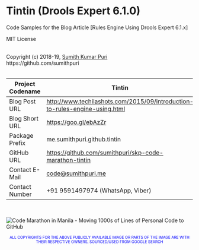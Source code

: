 # Tintin (Drools Expert 6.1.0)
Code Samples for the Blog Article [Rules Engine Using Drools Expert 6.1.x] 
<br>

MIT License

<br>
Copyright (c) 2018-19, <a href="https://www.cakeresume.com/sumith-kumar-puri">Sumith Kumar Puri</a><br>
https://github.com/sumithpuri 


<br>
<br>

	
|Project Codename|Tintin|
|--|--|
| Blog Post URL | http://www.techilashots.com/2015/09/introduction-to-rules-engine-using.html |
|Blog Short URL	|https://goo.gl/ebAzZr|
|Package Prefix|me.sumithpuri.github.tintin|
|GitHub URL|https://github.com/sumithpuri/skp-code-marathon-tintin|
|Contact E-Mail  |code@sumithpuri.me|
|Contact Number|+91 9591497974 (WhatsApp, Viber)|

<br>


![Code Marathon in Manila - Moving 1000s of Lines of Personal Code to GitHub](https://docs.google.com/uc?id=1095FgVbFr8baa5vKiYc8LswMQXEVVg1D)
		    	

 <p align='center'><span style="font-size: 10px; color:blue">ALL COPYRIGHTS FOR THE ABOVE PUBLICLY AVAILABLE IMAGE OR PARTS OF THE IMAGE ARE WITH THEIR RESPECTIVE OWNERS, SOURCED/USED FROM GOOGLE SEARCH</span></p>

 		 




	  

  



